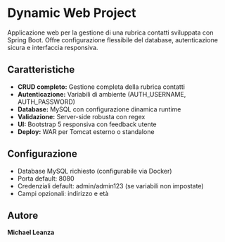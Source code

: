 # Dynamic Web Project

Applicazione web per la gestione di una rubrica contatti sviluppata con Spring Boot. Offre configurazione flessibile del database, autenticazione sicura e interfaccia responsiva.

## Caratteristiche

- **CRUD completo:** Gestione completa della rubrica contatti
- **Autenticazione:** Variabili di ambiente (AUTH_USERNAME, AUTH_PASSWORD)
- **Database:** MySQL con configurazione dinamica runtime
- **Validazione:** Server-side robusta con regex
- **UI:** Bootstrap 5 responsiva con feedback utente
- **Deploy:** WAR per Tomcat esterno o standalone

## Configurazione

- Database MySQL richiesto (configurabile via Docker)
- Porta default: 8080
- Credenziali default: admin/admin123 (se variabili non impostate)
- Campi opzionali: indirizzo e età

## Autore

**Michael Leanza**